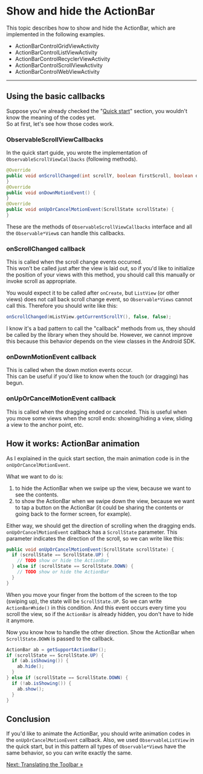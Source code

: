 # Show and hide the ActionBar

This topic describes how to show and hide the ActionBar,
which are implemented in the following examples.

* ActionBarControlGridViewActivity
* ActionBarControlListViewActivity
* ActionBarControlRecyclerViewActivity
* ActionBarControlScrollViewActivity
* ActionBarControlWebViewActivity

---

## Using the basic callbacks

Suppose you've already checked the "[Quick start](../../docs/quick-start/index.md)" section,
you wouldn't know the meaning of the codes yet.  
So at first, let's see how those codes work.

### ObservableScrollViewCallbacks

In the quick start guide, you wrote the implementation of `ObservableScrollViewCallbacks` (following methods).

```java
@Override
public void onScrollChanged(int scrollY, boolean firstScroll, boolean dragging) {
}
@Override
public void onDownMotionEvent() {
}
@Override
public void onUpOrCancelMotionEvent(ScrollState scrollState) {
}
```

These are the methods of `ObservableScrollViewCallbacks` interface and all the `Observable*View`s can handle this callbacks.

### onScrollChanged callback

This is called when the scroll change events occurred.  
This won't be called just after the view is laid out, so if you'd like to initialize the position of your views with this method, you should call this manually or invoke scroll as appropriate.

You would expect it to be called after `onCreate`,
but `ListView` (or other views) does not call back
scroll change event, so `Observable*Views` cannot
call this.
Therefore you should write like this:

```java
onScrollChanged(mListView.getCurrentScrollY(), false, false);
```

I know it's a bad pattern to call the "callback" methods from us, they should be called by the library when they should be. However, we cannot improve this because this behavior depends on the view classes in the Android SDK.

### onDownMotionEvent callback

This is called when the down motion events occur.  
This can be useful if you'd like to know when the touch (or dragging) has begun.

### onUpOrCancelMotionEvent callback

This is called when the dragging ended or canceled.
This is useful when you move some views when the scroll ends: showing/hiding a view, sliding a view to the anchor point, etc.

## How it works: ActionBar animation

As I explained in the quick start section, the main animation code is in the `onUpOrCancelMotionEvent`.

What we want to do is:

1. to hide the ActionBar when we swipe up the view, because we want to see the contents.
1. to show the ActionBar when we swipe down the view, because we want to tap a button on the ActionBar (it could be sharing the contents or going back to the former screen, for example).

Either way, we should get the direction of scrolling when the dragging ends.
`onUpOrCancelMotionEvent` callback has a `ScrollState` parameter. This parameter indicates the direction of the scroll, so we can write like this:

```java
public void onUpOrCancelMotionEvent(ScrollState scrollState) {
  if (scrollState == ScrollState.UP) {
    // TODO show or hide the ActionBar
  } else if (scrollState == ScrollState.DOWN) {
    // TODO show or hide the ActionBar
  }
}
```

When you move your finger from the bottom of the screen to the top (swiping up), the state will be `ScrollState.UP`. So we can write `ActionBar#hide()` in this condition.
And this event occurs every time you scroll the view, so if the `ActionBar` is already hidden, you don't have to hide it anymore.

Now you know how to handle the other direction.
Show the ActionBar when `ScrollState.DOWN` is passed to the callback.

```java
ActionBar ab = getSupportActionBar();
if (scrollState == ScrollState.UP) {
  if (ab.isShowing()) {
    ab.hide();
  }
} else if (scrollState == ScrollState.DOWN) {
  if (!ab.isShowing()) {
    ab.show();
  }
}
```

## Conclusion

If you'd like to animate the ActionBar, you should write animation codes in the `onUpOrCancelMotionEvent` callback.
Also, we used `ObservableListView` in the quick start, but in this pattern all types of `Observable*View`s have the same behavior, so you can write exactly the same.

[Next: Translating the Toolbar &raquo;](../../docs/basic/translating-toolbar.md)
